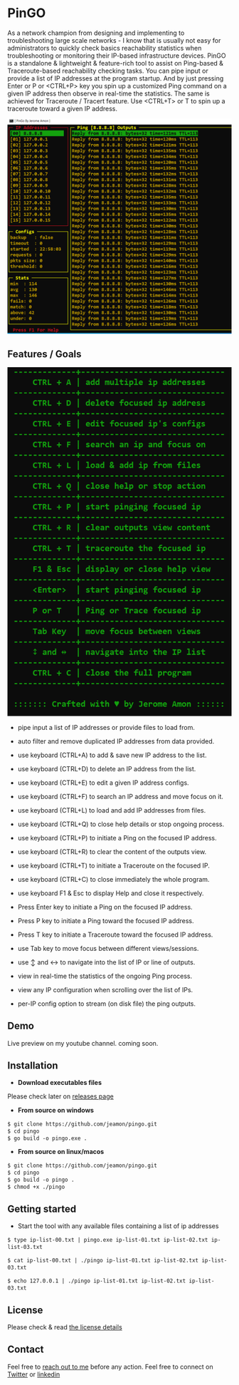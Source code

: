 # PinGO

As a network champion from designing and implementing to troubleshooting large scale networks - I know that is usually not easy for administrators to quickly check basics reachability
statistics when troubleshooting or monitoring their IP-based infrastructure devices. PinGO is a standalone & lightweight & feature-rich tool to assist on Ping-based & Traceroute-based reachability checking tasks.
You can pipe input or provide a list of IP addresses at the program startup. And by just pressing Enter or P or <CTRL+P> key you spin up a customized Ping command on a given IP address then observe in real-time the statistics.
The same is achieved for Traceroute / Tracert feature. Use <CTRL+T> or T to spin up a traceroute toward a given IP address.


![overview of PinGO](https://github.com/jeamon/pingo/blob/master/cover.png?raw=true)


## Features / Goals


![key controls of PinGO](https://github.com/jeamon/pingo/blob/master/help.PNG?raw=true)


* pipe input a list of IP addresses or provide files to load from.
* auto filter and remove duplicated IP addresses from data provided.

* use keyboard (CTRL+A) to add & save new IP address to the list.
* use keyboard (CTRL+D) to delete an IP address from the list.
* use keyboard (CTRL+E) to edit a given IP address configs. 
* use keyboard (CTRL+F) to search an IP address and move focus on it.
* use keyboard (CTRL+L) to load and add IP addresses from files.
* use keyboard (CTRL+Q) to close help details or stop ongoing process.
* use keyboard (CTRL+P) to initiate a Ping on the focused IP address.
* use keyboard (CTRL+R) to clear the content of the outputs view.
* use keyboard (CTRL+T) to initiate a Traceroute on the focused IP.
* use keyboard (CTRL+C) to close immediately the whole program.

* use keyboard F1 & Esc to display Help and close it respectively.
* Press Enter key to initiate a Ping on the focused IP address.
* Press P key to initiate a Ping toward the focused IP address.
* Press T key to initiate a Traceroute toward the focused IP address.
* use Tab key to move focus between different views/sessions.
* use ↕ and ↔ to navigate into the list of IP or line of outputs.

* view in real-time the statistics of the ongoing Ping process.
* view any IP configuration when scrolling over the list of IPs. 
* per-IP config option to stream (on disk file) the ping outputs. 


## Demo

Live preview on my youtube channel. coming soon.


## Installation

* **Download executables files**

Please check later on [releases page](https://github.com/jeamon/pingo/releases)

* **From source on windows**

```shell
$ git clone https://github.com/jeamon/pingo.git
$ cd pingo
$ go build -o pingo.exe .
```
* **From source on linux/macos**

```shell
$ git clone https://github.com/jeamon/pingo.git
$ cd pingo
$ go build -o pingo .
$ chmod +x ./pingo
```

## Getting started

* Start the tool with any available files containing a list of ip addresses 

```
$ type ip-list-00.txt | pingo.exe ip-list-01.txt ip-list-02.txt ip-list-03.txt 
```

```
$ cat ip-list-00.txt | ./pingo ip-list-01.txt ip-list-02.txt ip-list-03.txt
```

```
$ echo 127.0.0.1 | ./pingo ip-list-01.txt ip-list-02.txt ip-list-03.txt
```

## License

Please check & read [the license details](https://github.com/jeamon/pingo/blob/master/LICENSE) 


## Contact

Feel free to [reach out to me](https://blog.cloudmentor-scale.com/contact) before any action. Feel free to connect on [Twitter](https://twitter.com/jerome_amon) or [linkedin](https://www.linkedin.com/in/jeromeamon/)